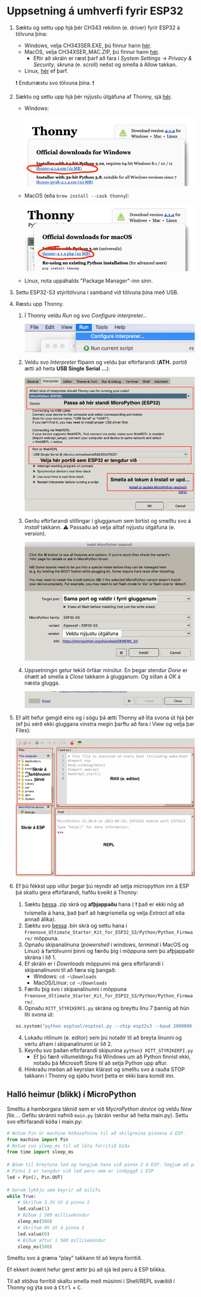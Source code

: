 # Uppsetning á umhverfi fyrir ESP32

1. Sæktu og settu upp hjá þér CH343 rekilinn (e. driver) fyrir ESP32 á tölvuna þína:
   - Windows, velja CH343SER.EXE, þú finnur hann [hér](https://www.wch-ic.com/downloads/CH343SER_EXE.html).
   - MacOS, velja CH34XSER_MAC.ZIP, þú finnur hann [hér](https://www.wch-ic.com/downloads/CH34XSER_MAC_ZIP.html).
      - Eftir að skráin er ræst þarf að fara í *System Settings -> Privacy & Security*, skruna (e. scroll) neðst og smella á Allow takkan. 
   - Linux, [hér](https://www.wch-ic.com/downloads/CH341SER_LINUX_ZIP.html) ef þarf.
    
   :exclamation: Endurræstu svo tölvuna þína. :exclamation:
1. Sæktu og settu upp hjá þér nýjustu útgáfuna af Thonny, sjá [hér](https://thonny.org).
   - Windows:
     
     ![Thonny Windows](../Myndir/thonny_win.png)
   - MacOS (eða `brew install --cask thonny`):
     
     ![Thonny MacOS](../Myndir/thonny_mac.png)
   - Linux, nota uppáhalds "Package Manager"-inn sinn.
1. Settu ESP32-S3 stýritölvuna í samband við tölvuna þína með USB.
1. Ræstu upp Thonny.
   1. Í Thonny veldu *Run* og svo *Configure interpreter...*
   
        ![thonny01](../Myndir/thonny_01.png)
   1. Veldu svo *Interpreter* flipann og veldu þar eftirfarandi (**ATH.** portið ætti að heita **USB Single Serial ...**):

        ![thonny02](../Myndir/thonny_02.png)
   1. Gerðu eftirfarandi stillingar í glugganum sem birtist og smelltu svo á *Install* takkann. :warning: Passaðu að velja alltaf nýjustu útgáfuna (e. version).

        ![thonny03](../Myndir/thonny_03.png)
   1. Uppsetningin getur tekið örfáar mínútur. En þegar stendur *Done* er óhætt að smella á *Close* takkann á glugganum. Og síðan á *OK* á næsta glugga.

        ![thonny04](../Myndir/thonny_04.png)
1. Ef allt hefur gengið eins og í sögu þá ætti Thonny að líta svona út hjá þér (ef þú sérð ekki gluggana vinstra megin þarftu að fara í View og velja þar Files):
   
    ![thonny05](../Myndir/thonny_05.png)
1. Ef þú fékkst upp villur þegar þú reyndir að setja micropython inn á ESP þá skaltu gera eftirfarandi, hafðu kveikt á Thonny:
   1. Sæktu [þessa](https://github.com/Freenove/Freenove_Ultimate_Starter_Kit_for_ESP32_S3/archive/refs/heads/main.zip) .zip skrá og **afþjappaðu** hana ( :exclamation: það er ekki nóg að tvísmella á hana, það þarf að hægrismella og velja *Extract all* eða annað álíka).
   2. Sæktu svo [þessa](https://micropython.org/resources/firmware/ESP32_GENERIC_S3-20240222-v1.22.2.bin) .bin skrá og settu hana í `Freenove_Ultimate_Starter_Kit_for_ESP32_S3/Python/Python_Firmware/` möppuna.
   3. Opnaðu skipanalínuna (*powershell* í windows, *terminal* í MacOS og Linux) á fartölvunni þinni og færðu þig í möppuna sem þú afþjappaðir skrána í lið 1.
     1. Ef skráin er í *Downloads* möppunni má gera eftirfarandi í skipanalínunni til að færa sig þangað: 
         - Windows: `cd ~\Downloads`
         - MacOS/Linux: `cd ~/Downloads`
     2. Færðu þig svo í skipanalínunni í möppuna `Freenove_Ultimate_Starter_Kit_for_ESP32_S3/Python/Python_Firmware/`.
     3. Opnaðu `ÞITT_STYRIKERFI.py` skrána og breyttu línu 7 þannig að hún líti svona út:
     ```python
     os.system("python esptool/esptool.py --chip esp32s3 --baud 2000000 write_flash -z 0 ESP32_GENERIC_S3-20240222-v1.22.2.bin")
     ```
     4. Lokaðu ritlinum (e. editor) sem þú notaðir til að breyta línunni og vertu áfram í skipanalínunni úr lið 2.
     5. Keyrðu svo þaðan eftirfarandi skipunina `python3 ÞITT_STYRIKERFI.py`
        - Ef þú færð villumeldingu frá Windows um að Python finnist ekki, notaðu þá Microsoft Store til að setja Python upp aftur.
     6. Hinkraðu meðan að keyrslan klárast og smelltu svo á rauða STOP takkann í Thonny og sjáðu hvort þetta er ekki bara komið inn.
## Halló heimur (blikk) í MicroPython

Smelltu á hamborgara táknið sem er við *MycroPython device* og veldu *New file...*. Gefðu skránni nafnið `main.py` (skráin verður að heita main.py). Settu svo eftirfarandi kóða í main.py:
```python
# Notum Pin úr machine kóðasafninu til að skilgreina pinnana á ESP. 
from machine import Pin
# Notum svo sleep_ms til að láta forritið bíða
from time import sleep_ms

# Búum til breytuna led og tengjum hana við pinna 2 á ESP. Segjum að pinninn sé úttakspinni
# Pinni 2 er tengdur við led peru sem er innbyggð í ESP
led = Pin(2, Pin.OUT)

# Gerum lykkju sem keyrir að eilífu
while True:
    # Skrifum 3.3V út á pinna 2
    led.value(1)
    # Bíðum í 500 millisekúndur
    sleep_ms(500)
    # Skrifum 0V út á pinna 2
    led.value(0)
    # Bíðum aftur í 500 millisekúndur
    sleep_ms(500)
```
Smelltu svo á græna "play" takkann til að keyra forritið.

Ef ekkert óvænt hefur gerst ættir þú að sjá led peru á ESP blikka.

Til að stöðva forritið skaltu smella með músinni í Shell/REPL svæðið í Thonny og ýta svo á <kbd>Ctrl</kbd> + <kbd>C</kbd>.
